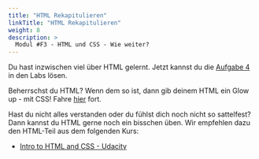 ```yaml
---
title: "HTML Rekapitulieren"
linkTitle: "HTML Rekapitulieren"
weight: 8
description: >
  Modul #F3 - HTML und CSS - Wie weiter?
---
```


Du hast inzwischen viel über HTML gelernt.
Jetzt kannst du die [Aufgabe 4](../../../../labs/03_web/01_html-css/01_html#aufgabe-4---persönliche-portfolio) in den Labs lösen.

Beherrschst du HTML? Wenn dem so ist, dann gib deinem HTML ein Glow up - mit CSS! Fahre [hier](../09_css-intro) fort.

Hast du nicht alles verstanden oder du fühlst dich noch nicht so sattelfest? Dann kannst du HTML gerne noch ein bisschen üben. Wir empfehlen dazu den HTML-Teil aus dem folgenden Kurs:

- [Intro to HTML and CSS - Udacity](https://www.udacity.com/course/intro-to-html-and-css--ud001)
